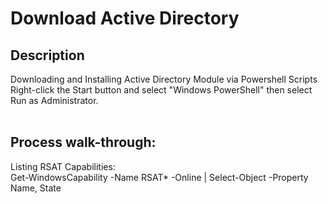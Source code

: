 
<h1>Download Active Directory</h1>

<h2>Description</h2>
Downloading and Installing Active Directory Module via Powershell Scripts
<br />
Right-click the Start button and select "Windows PowerShell" then select Run as Administrator.
<br />
<br />

<h2>Process walk-through:</h2>

Listing RSAT Capabilities: <br/>
Get-WindowsCapability -Name RSAT* -Online | Select-Object -Property Name, State
<br />
<br />
<br />
<br />
<br />
<br />
